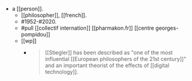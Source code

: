 - a [[person]].
  - [[philosopher]], [[french]].
  - #1952-#2020.
  - #pull [[collectif internation]] [[pharmakon.fr]] [[centre georges-pompidou]]
  - [[wp]]
    - > [[Stiegler]] has been described as "one of the most influential [[European philosophers of the 21st century]]" and an important theorist of the effects of [[digital technology]].

